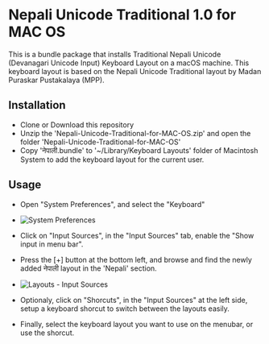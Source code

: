 # Nepali Unicode Traditional 1.0 for MAC OS


This is a bundle package that installs Traditional Nepali Unicode (Devanagari Unicode Input) Keyboard Layout on a macOS machine.
This keyboard layout is based on the Nepali Unicode Traditional layout by Madan Puraskar Pustakalaya (MPP).


## Installation

- Clone or Download this repository
- Unzip the 'Nepali-Unicode-Traditional-for-MAC-OS.zip' and open the folder 'Nepali-Unicode-Traditional-for-MAC-OS'
- Copy 'नेपाली.bundle' to '~/Library/Keyboard Layouts' folder of Macintosh System to add the keyboard layout for the current user.


## Usage


- Open "System Preferences", and select the "Keyboard"
- ![System Preferences](https://github.com/kapildevadk/Nepali-Unicode-Traditional-for-MAC-OS/blob/main/images/01-system-preferences.png)

- Click on "Input Sources", in the "Input Sources" tab, enable the "Show input in menu bar". 
- Press the [+] button at the bottom left, and browse and find the newly added नेपाली layout in the 'Nepali' section.
- ![Layouts - Input Sources](https://github.com/kapildevadk/Nepali-Unicode-Traditional-for-MAC-OS/blob/main/images/02-keyboard-input-sources.png)

- Optionaly, click on "Shorcuts", in the "Input Sources" at the left side, setup a keyboard shorcut to switch between the layouts easily.
- Finally, select the keyboard layout you want to use on the menubar, or use the shorcut.
